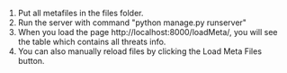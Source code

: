 1. Put all metafiles in the files folder.
2. Run the server with command "python manage.py runserver"
3. When you load the page http://localhost:8000/loadMeta/, you will see the table which contains all threats info.
4. You can also manually reload files by clicking the Load Meta Files button.